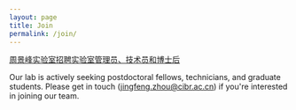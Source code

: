 ```yaml
---
layout: page
title: Join
permalink: /join/
---
```


[周景峰实验室招聘实验室管理员、技术员和博士后](hiring.md)


Our lab is actively seeking postdoctoral fellows, technicians, and graduate students. Please get in touch ([jingfeng.zhou@cibr.ac.cn](jingfeng.zhou@cibr.ac.cn)) if you're interested in joining our team.
